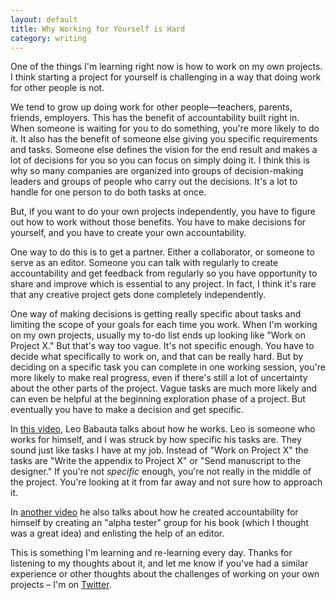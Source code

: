 ```yaml
---
layout: default
title: Why Working for Yourself is Hard
category: writing
---
```


One of the things I'm learning right now is how to work on my own projects. I think starting a project for yourself is challenging in a way that doing work for other people is not.

We tend to grow up doing work for other people—teachers, parents, friends, employers. This has the benefit of accountability built right in. When someone is waiting for you to do something, you're more likely to do it. It also has the benefit of someone else giving you specific requirements and tasks. Someone else defines the vision for the end result and makes a lot of decisions for you so you can focus on simply doing it. I think this is why so many companies are organized into groups of decision-making leaders and groups of people who carry out the decisions. It's a lot to handle for one person to do both tasks at once.

But, if you want to do your own projects independently, you have to figure out how to work without those benefits. You have to make decisions for yourself, and you have to create your own accountability.

One way to do this is to get a partner. Either a collaborator, or someone to serve as an editor. Someone you can talk with regularly to create accountability and get feedback from regularly so you have opportunity to share and improve which is essential to any project. In fact, I think it's rare that any creative project gets done completely independently.

One way of making decisions is getting really specific about tasks and limiting the scope of your goals for each time you work. When I'm working on my own projects, usually my to-do list ends up looking like "Work on Project X." But that's way too vague. It's not specific enough. You have to decide what specifically to work on, and that can be really hard. But by deciding on a specific task you can complete in one working session, you're more likely to make real progress, even if there's still a lot of uncertainty about the other parts of the project. Vague tasks are much more likely and can even be helpful at the beginning exploration phase of a project. But eventually you have to make a decision and get specific.

In [this video](http://vimeo.com/113292549), Leo Babauta talks about how he works. Leo is someone who works for himself, and I was struck by how specific his tasks are. They sound just like tasks I have at my job. Instead of "Work on Project X" the tasks are "Write the appendix to Project X" or "Send manuscript to the designer." If you're not *specific* enough, you're not really in the middle of the project. You're looking at it from far away and not sure how to approach it.

In [another video](http://vimeo.com/112226219) he also talks about how he created accountability for himself by creating an "alpha tester" group for his book (which I thought was a great idea) and enlisting the help of an editor.

This is something I'm learning and re-learning every day. Thanks for listening to my thoughts about it, and let me know if you've had a similar experience or other thoughts about the challenges of working on your own projects – I'm on [Twitter](http://twitter.com/kev_mcg).